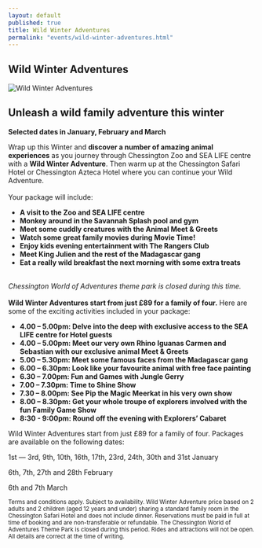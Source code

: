 ```yaml
---
layout: default
published: true
title: Wild Winter Adventures
permalink: "events/wild-winter-adventures.html"
---
```


## Wild Winter Adventures 

![Wild Winter Adventures](http://chessingtonholidays.merlinbreaks.co.uk/images/masterChessington//events/banners/chessington-wild-winter.jpg)

## Unleash a wild family adventure this winter
**Selected dates in January, February and March**

Wrap up this Winter and **discover a number of amazing animal experiences** as you journey through Chessington Zoo and SEA LIFE centre with a **Wild Winter Adventure**. Then warm up at the Chessington Safari Hotel or Chessington Azteca Hotel where you can continue your Wild Adventure.
<br><br>
Your package will include: 
<ul><strong>
<li>A visit to the Zoo and SEA LIFE centre</li>
<li>Monkey around in the Savannah Splash pool and gym</li>
<li>Meet some cuddly creatures with the Animal Meet &amp; Greets</li>
<li>Watch some great family movies during Movie Time!</li>
<li>Enjoy kids evening entertainment with The Rangers Club</li>
<li>Meet King Julien and the rest of the Madagascar gang</li>
<li>Eat a really wild breakfast the next morning with some extra treats</li>
</strong></ul>
<br>
<i>Chessington World of Adventures theme park is closed during this time.</i>
<br>
<br>
<b>Wild Winter Adventures start from just £89 for a family of four.</b> Here are some of the exciting activities included in your package: 
<ul><strong>
<li>4.00 – 5.00pm: Delve into the deep with exclusive access to the SEA LIFE centre for Hotel guests</li>
<li>4.00 – 5.00pm: Meet our very own Rhino Iguanas Carmen and Sebastian with our exclusive animal Meet &amp; Greets</li>
<li>5.00 – 5.30pm: Meet some famous faces from the Madagascar gang</li>
<li>6.00 – 6.30pm: Look like your favourite animal with free face painting</li>
<li>6.30 – 7.00pm: Fun and Games with Jungle Gerry</li>
<li>7.00 – 7.30pm: Time to Shine Show</li>
<li>7.30 – 8.00pm: See Pip the Magic Meerkat in his very own show</li>
<li>8.00 – 8.30pm: Get your whole troupe of explorers involved with the fun Family Game Show</li>
<li>8:30 - 9:00pm: Round off the evening with Explorers’ Cabaret</li>
</strong></ul>

Wild Winter Adventures start from just £89 for a family of four. Packages are available on the following dates:

1st — 3rd, 9th, 10th, 16th, 17th, 23rd, 24th, 30th and 31st January 

6th, 7th, 27th and 28th February 

6th and 7th March 

<small>Terms and conditions apply. Subject to availability. Wild Winter Adventure price based on 2 adults and 2 children (aged 12 years and under) sharing a standard family room in the Chessington Safari Hotel and does not include dinner. Reservations must be paid in full at time of booking and are non-transferable or refundable. The Chessington World of Adventures Theme Park is closed during this period. Rides and attractions will not be open. All details are correct at the time of writing.</small>